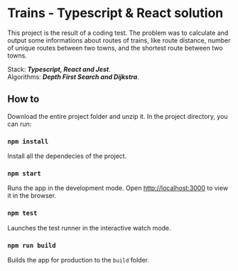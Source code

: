# Trains - Typescript & React solution

This project is the result of a coding test.
The problem was to calculate and output some informations about routes of trains, like route distance, number of unique routes between two towns, and the shortest route between two towns.

Stack: **_Typescript, React and Jest_**.\
Algorithms: **_Depth First Search and Dijkstra_**.

## How to

Download the entire project folder and unzip it.
In the project directory, you can run:

### `npm install`

Install all the dependecies of the project.

### `npm start`

Runs the app in the development mode.
Open [http://localhost:3000](http://localhost:3000) to view it in the browser.

### `npm test`

Launches the test runner in the interactive watch mode.

### `npm run build`

Builds the app for production to the `build` folder.
